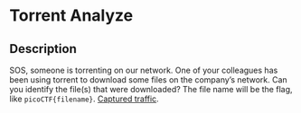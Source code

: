 # Torrent Analyze

## Description
SOS, someone is torrenting on our network.
One of your colleagues has been using torrent to download some files on the company’s network. Can you identify the file(s) that were downloaded? The file name will be the flag, like `picoCTF{filename}`. [Captured traffic](https://artifacts.picoctf.net/c/206/torrent.pcap).
